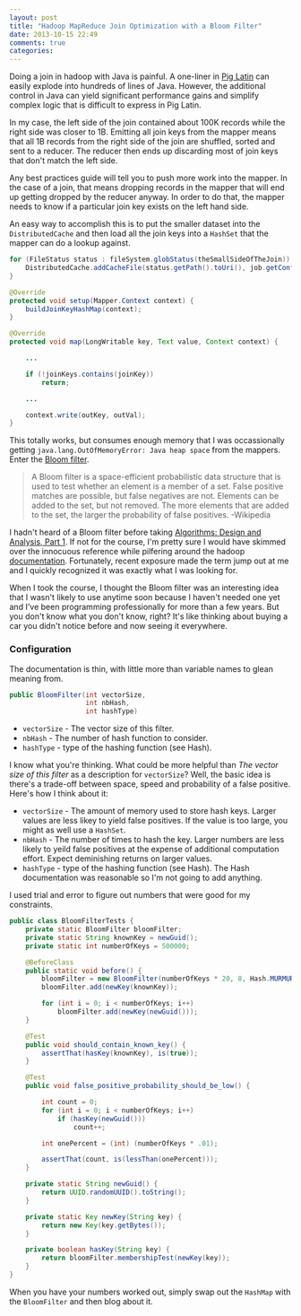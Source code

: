 ```yaml
---
layout: post
title: "Hadoop MapReduce Join Optimization with a Bloom Filter"
date: 2013-10-15 22:49
comments: true
categories: 
---
```


Doing a join in hadoop with Java is painful. A one-liner in [Pig Latin](http://pig.apache.org/) can easily explode into hundreds of lines of Java. However, the additional control in Java can yield significant performance gains and simplify complex logic that is difficult to express in Pig Latin.

In my case, the left side of the join contained about 100K records while the right side was closer to 1B. Emitting all join keys from the mapper means that all 1B records from the right side of the join are shuffled, sorted and sent to a reducer. The reducer then ends up discarding most of join keys that don't match the left side.

Any best practices guide will tell you to push more work into the mapper. In the case of a join, that means dropping records in the mapper that will end up getting dropped by the reducer anyway. In order to do that, the mapper needs to know if a particular join key exists on the left hand side.

An easy way to accomplish this is to put the smaller dataset into the `DistributedCache` and then load all the join keys into a `HashSet` that the mapper can do a lookup against.

``` java
for (FileStatus status : fileSystem.globStatus(theSmallSideOfTheJoin)) {
    DistributedCache.addCacheFile(status.getPath().toUri(), job.getConfiguration());
}
```

``` java
@Override
protected void setup(Mapper.Context context) {
    buildJoinKeyHashMap(context);
}

@Override
protected void map(LongWritable key, Text value, Context context) {

	...

    if (!joinKeys.contains(joinKey))
    	return;

    ...

    context.write(outKey, outVal);
}
```

This totally works, but consumes enough memory that I was occassionally getting `java.lang.OutOfMemoryError: Java heap space` from the mappers. Enter the [Bloom filter](http://en.wikipedia.org/wiki/Bloom_filter).

> A Bloom filter is a space-efficient probabilistic data structure that is used to test whether an element is a member of a set. False positive matches are possible, but false negatives are not. Elements can be added to the set, but not removed. The more elements that are added to the set, the larger the probability of false positives. -Wikipedia

I hadn't heard of a Bloom filter before taking [Algorithms: Design and Analysis, Part 1](https://www.coursera.org/course/algo). If not for the course, I'm pretty sure I would have skimmed over the innocuous reference while pilfering around the hadoop [documentation](http://hadoop.apache.org/docs/current/api/org/apache/hadoop/util/bloom/BloomFilter.html). Fortunately, recent exposure made the term jump out at me and I quickly recognized it was exactly what I was looking for.

When I took the course, I thought the Bloom filter was an interesting idea that I wasn't likely to use anytime soon because I haven't needed one yet and I've been programming professionally for more than a few years. But you don't know what you don't know, right? It's like thinking about buying a car you didn't notice before and now seeing it everywhere.

### Configuration

The documentation is thin, with little more than variable names to glean meaning from.

``` java
public BloomFilter(int vectorSize,
                   int nbHash,
                   int hashType)
```
* `vectorSize` - The vector size of this filter.
* `nbHash` - The number of hash function to consider.
* `hashType` - type of the hashing function (see Hash).

I know what you're thinking. What could be more helpful than _The vector size of this filter_ as a description for `vectorSize`? Well, the basic idea is there's a trade-off between space, speed and probability of a false positive. Here's how I think about it:

* `vectorSize` - The amount of memory used to store hash keys. Larger values are less likey to yield false positives. If the value is too large, you might as well use a `HashSet`.
* `nbHash` - The number of times to hash the key. Larger numbers are less likely to yeild false positives at the expense of additional computation effort. Expect deminishing returns on larger values.
* `hashType` - type of the hashing function (see Hash). The Hash documentation was reasonable so I'm not going to add anything.

I used trial and error to figure out numbers that were good for my constraints.

``` java
public class BloomFilterTests {
    private static BloomFilter bloomFilter;
    private static String knownKey = newGuid();
    private static int numberOfKeys = 500000;

    @BeforeClass
    public static void before() {
        bloomFilter = new BloomFilter(numberOfKeys * 20, 8, Hash.MURMUR_HASH);
        bloomFilter.add(newKey(knownKey));

        for (int i = 0; i < numberOfKeys; i++)
            bloomFilter.add(newKey(newGuid()));
    }

    @Test
    public void should_contain_known_key() {
        assertThat(hasKey(knownKey), is(true));
    }

    @Test
    public void false_positive_probability_should_be_low() {

        int count = 0;
        for (int i = 0; i < numberOfKeys; i++)
            if (hasKey(newGuid()))
                count++;

        int onePercent = (int) (numberOfKeys * .01);

        assertThat(count, is(lessThan(onePercent)));
    }

    private static String newGuid() {
        return UUID.randomUUID().toString();
    }

    private static Key newKey(String key) {
        return new Key(key.getBytes());
    }

    private boolean hasKey(String key) {
        return bloomFilter.membershipTest(newKey(key));
    }
}
```

When you have your numbers worked out, simply swap out the `HashMap` with the `BloomFilter` and then blog about it.
